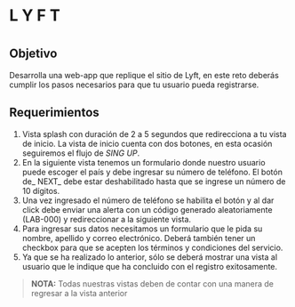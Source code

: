 # L Y F T <h1>

## Objetivo

Desarrolla una web-app que replique el sitio de Lyft, en este reto deberás cumplir los pasos necesarios para que tu usuario pueda registrarse.

## Requerimientos

1. Vista splash con duración de 2 a 5 segundos que redirecciona a tu vista de inicio. La vista de inicio cuenta con dos botones, en esta ocasión seguiremos el flujo de _SING UP_.
2. En la siguiente vista tenemos un formulario donde nuestro usuario puede escoger el país y debe ingresar su número de teléfono. El botón de_ NEXT_ debe estar deshabilitado hasta que se ingrese un número de 10 dígitos.
3. Una vez ingresado el número de teléfono se habilita el botón y al dar click debe enviar una alerta con un código generado aleatoriamente (LAB-000) y redireccionar a la siguiente vista.
4. Para ingresar sus datos necesitamos un formulario que le pida su nombre, apellido y correo electrónico. Deberá también tener un checkbox para que se acepten los términos y condiciones del servicio.
5. Ya que se ha realizado lo anterior, sólo se deberá mostrar una vista al usuario que le indique que ha concluido con el registro exitosamente.

>__NOTA:__ Todas nuestras vistas deben de contar con una manera de regresar a la vista anterior
